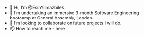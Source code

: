 - 👋 Hi, I’m @EsinYilmazbilek
- 🌱 I’m undertaking an immersive 3-month Software Engineering bootcamp at General Assembly, London.
- 💞️ I’m looking to collaborate on future projects I will do.
- 📫 How to reach me - here 

<!---
EsinYilmazbilek/EsinYilmazbilek is a ✨ special ✨ repository because its `README.md` (this file) appears on your GitHub profile.
You can click the Preview link to take a look at your changes.
--->
